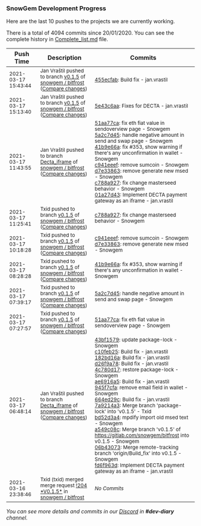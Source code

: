 
### SnowGem Development Progress

Here are the last 10 pushes to the projects we are currently working.

There is a total of 4094 commits since 20/01/2020. You can see the complete history in
 [Complete_list.md](Complete_list.md) file.

| Push Time | Description | Commits |
| --- | --- | --- |
| <sub>2021-03-17 15:43:44</sub> | <sub>Jan Vraštil pushed to branch [v0\.1\.5](https://gitlab.com/snowgem/bitfrost/commits/v0.1.5) of [snowgem / bitfrost](https://gitlab.com/snowgem/bitfrost) ([Compare changes](https://gitlab.com/snowgem/bitfrost/compare/5e43c6aa812fc4e92de580a9b898cdbebaf49e9c...455ecfabf7e8e093824355bb9729250a390f0ad8))</sub> | <sub>[455ecfab](https://gitlab.com/snowgem/bitfrost/-/commit/455ecfabf7e8e093824355bb9729250a390f0ad8): Build fix - jan.vrastil</sub> |
| <sub>2021-03-17 15:13:40</sub> | <sub>Jan Vraštil pushed to branch [v0\.1\.5](https://gitlab.com/snowgem/bitfrost/commits/v0.1.5) of [snowgem / bitfrost](https://gitlab.com/snowgem/bitfrost) ([Compare changes](https://gitlab.com/snowgem/bitfrost/compare/e9e59721a6c2e3326bb97c0eeeeb6a945f8a22a7...5e43c6aa812fc4e92de580a9b898cdbebaf49e9c))</sub> | <sub>[5e43c6aa](https://gitlab.com/snowgem/bitfrost/-/commit/5e43c6aa812fc4e92de580a9b898cdbebaf49e9c): Fixes for DECTA - jan.vrastil</sub> |
| <sub>2021-03-17 11:43:55</sub> | <sub>Jan Vraštil pushed to branch [Decta\_iframe](https://gitlab.com/snowgem/bitfrost/commits/Decta_iframe) of [snowgem / bitfrost](https://gitlab.com/snowgem/bitfrost) ([Compare changes](https://gitlab.com/snowgem/bitfrost/compare/fd6f963d40b6fc19870852234a4d9cc23ac9b84b...01a27d43a4b24db64235d8d9830d9a9a4e54e001))</sub> | <sub>[51aa77ca](https://gitlab.com/snowgem/bitfrost/-/commit/51aa77ca349e3269f992749b61e133f6d6aafa24): fix eth fiat value in sendoverview page - Snowgem<br>[5a2c7d45](https://gitlab.com/snowgem/bitfrost/-/commit/5a2c7d457b4a97a90926feaf3be642b09f91a9f4): handle negative amount in send and swap page - Snowgem<br>[41b9e66a](https://gitlab.com/snowgem/bitfrost/-/commit/41b9e66ad6f0d09d1b0f2c9f79ca23440fdcd690): fix #353, show warning if there's any unconfirmation in wallet - Snowgem<br>[c941eeef](https://gitlab.com/snowgem/bitfrost/-/commit/c941eeef18f671bc1ec7009a119ad0ce7a58cb92): remove sumcoin - Snowgem<br>[d7e33863](https://gitlab.com/snowgem/bitfrost/-/commit/d7e33863deb390d2a62735cf2b2641c03863b973): remove generate new msed - Snowgem<br>[c788a927](https://gitlab.com/snowgem/bitfrost/-/commit/c788a927472ba275822cecff97fdabcbbddf62fb): fix change masterseed behavior - Snowgem<br>[01a27d43](https://gitlab.com/snowgem/bitfrost/-/commit/01a27d43a4b24db64235d8d9830d9a9a4e54e001): Implement DECTA payment gateway as an iframe - jan.vrastil</sub> |
| <sub>2021-03-17 11:25:41</sub> | <sub>Txid pushed to branch [v0\.1\.5](https://gitlab.com/snowgem/bitfrost/commits/v0.1.5) of [snowgem / bitfrost](https://gitlab.com/snowgem/bitfrost) ([Compare changes](https://gitlab.com/snowgem/bitfrost/compare/d7e33863deb390d2a62735cf2b2641c03863b973...c788a927472ba275822cecff97fdabcbbddf62fb))</sub> | <sub>[c788a927](https://gitlab.com/snowgem/bitfrost/-/commit/c788a927472ba275822cecff97fdabcbbddf62fb): fix change masterseed behavior - Snowgem</sub> |
| <sub>2021-03-17 10:18:28</sub> | <sub>Txid pushed to branch [v0\.1\.5](https://gitlab.com/snowgem/bitfrost/commits/v0.1.5) of [snowgem / bitfrost](https://gitlab.com/snowgem/bitfrost) ([Compare changes](https://gitlab.com/snowgem/bitfrost/compare/41b9e66ad6f0d09d1b0f2c9f79ca23440fdcd690...d7e33863deb390d2a62735cf2b2641c03863b973))</sub> | <sub>[c941eeef](https://gitlab.com/snowgem/bitfrost/-/commit/c941eeef18f671bc1ec7009a119ad0ce7a58cb92): remove sumcoin - Snowgem<br>[d7e33863](https://gitlab.com/snowgem/bitfrost/-/commit/d7e33863deb390d2a62735cf2b2641c03863b973): remove generate new msed - Snowgem</sub> |
| <sub>2021-03-17 08:28:28</sub> | <sub>Txid pushed to branch [v0\.1\.5](https://gitlab.com/snowgem/bitfrost/commits/v0.1.5) of [snowgem / bitfrost](https://gitlab.com/snowgem/bitfrost) ([Compare changes](https://gitlab.com/snowgem/bitfrost/compare/5a2c7d457b4a97a90926feaf3be642b09f91a9f4...41b9e66ad6f0d09d1b0f2c9f79ca23440fdcd690))</sub> | <sub>[41b9e66a](https://gitlab.com/snowgem/bitfrost/-/commit/41b9e66ad6f0d09d1b0f2c9f79ca23440fdcd690): fix #353, show warning if there's any unconfirmation in wallet - Snowgem</sub> |
| <sub>2021-03-17 07:39:17</sub> | <sub>Txid pushed to branch [v0\.1\.5](https://gitlab.com/snowgem/bitfrost/commits/v0.1.5) of [snowgem / bitfrost](https://gitlab.com/snowgem/bitfrost) ([Compare changes](https://gitlab.com/snowgem/bitfrost/compare/51aa77ca349e3269f992749b61e133f6d6aafa24...5a2c7d457b4a97a90926feaf3be642b09f91a9f4))</sub> | <sub>[5a2c7d45](https://gitlab.com/snowgem/bitfrost/-/commit/5a2c7d457b4a97a90926feaf3be642b09f91a9f4): handle negative amount in send and swap page - Snowgem</sub> |
| <sub>2021-03-17 07:27:57</sub> | <sub>Txid pushed to branch [v0\.1\.5](https://gitlab.com/snowgem/bitfrost/commits/v0.1.5) of [snowgem / bitfrost](https://gitlab.com/snowgem/bitfrost) ([Compare changes](https://gitlab.com/snowgem/bitfrost/compare/06b43073b42a3a29ea7653df79895dc1171cd7df...51aa77ca349e3269f992749b61e133f6d6aafa24))</sub> | <sub>[51aa77ca](https://gitlab.com/snowgem/bitfrost/-/commit/51aa77ca349e3269f992749b61e133f6d6aafa24): fix eth fiat value in sendoverview page - Snowgem</sub> |
| <sub>2021-03-17 06:48:14</sub> | <sub>Jan Vraštil pushed to branch [Decta\_iframe](https://gitlab.com/snowgem/bitfrost/commits/Decta_iframe) of [snowgem / bitfrost](https://gitlab.com/snowgem/bitfrost) ([Compare changes](https://gitlab.com/snowgem/bitfrost/compare/c6ab399ef92a737a3fa366a53d9e00fd9898d73a...fd6f963d40b6fc19870852234a4d9cc23ac9b84b))</sub> | <sub>[43bf1579](https://gitlab.com/snowgem/bitfrost/-/commit/43bf1579a3c3b7ac16e6f4743687bca8d352809f): update package-lock - Snowgem<br>[c10feb25](https://gitlab.com/snowgem/bitfrost/-/commit/c10feb2509f02cba6e29d450c468dd879aff9e20): Build fix - jan.vrastil<br>[182bd16a](https://gitlab.com/snowgem/bitfrost/-/commit/182bd16a080a5bf5e3272db1d05dd1ade8e8837b): Build fix - jan.vrastil<br>[d26f9a78](https://gitlab.com/snowgem/bitfrost/-/commit/d26f9a78960d600d010e28023d0aea04c63b8c60): Build fix - jan.vrastil<br>[4c780d17](https://gitlab.com/snowgem/bitfrost/-/commit/4c780d17a5853386ae2977f9debd0fac4fbd9707): restore package-lock - Snowgem<br>[ae6916a5](https://gitlab.com/snowgem/bitfrost/-/commit/ae6916a5eb667a5156644b5f82dcf36995c57eba): Build fix - jan.vrastil<br>[945f7cfa](https://gitlab.com/snowgem/bitfrost/-/commit/945f7cfad64586839add67a63519610d7a723acc): remove email field in wallet - Snowgem<br>[664ed29c](https://gitlab.com/snowgem/bitfrost/-/commit/664ed29c892cff3061e5a27711760d7c599d3922): Build fix - jan.vrastil<br>[7a9214a3](https://gitlab.com/snowgem/bitfrost/-/commit/7a9214a342ee6ddeaa256ea771b0c4b3216d931e): Merge branch 'package-lock' into 'v0.1.5' - Txid<br>[bd52d3a4](https://gitlab.com/snowgem/bitfrost/-/commit/bd52d3a41119c0a3665f1850a24d5f85f08e6200): mpdify import old msed text - Snowgem<br>[a549c08c](https://gitlab.com/snowgem/bitfrost/-/commit/a549c08cde20a0712c2a0e75d3b527e84c6f84d6): Merge branch 'v0.1.5' of https://gitlab.com/snowgem/bitfrost into v0.1.5 - Snowgem<br>[06b43073](https://gitlab.com/snowgem/bitfrost/-/commit/06b43073b42a3a29ea7653df79895dc1171cd7df): Merge remote-tracking branch 'origin/Build_fix' into v0.1.5 - Snowgem<br>[fd6f963d](https://gitlab.com/snowgem/bitfrost/-/commit/fd6f963d40b6fc19870852234a4d9cc23ac9b84b): Implement DECTA payment gateway as an iframe - jan.vrastil</sub> |
| <sub>2021-03-16 23:38:46</sub> | <sub>Txid (txid) merged merge request [\!204 \*V0\.1\.5\*](https://gitlab.com/snowgem/bitfrost/-/merge_requests/204) in [snowgem / bitfrost](https://gitlab.com/snowgem/bitfrost)</sub> | <sub>_No Commits_</sub> |

_You can see more details and commits in our [Discord](https://discord.gg/zumGnbg) in **#dev-diary** channel._
